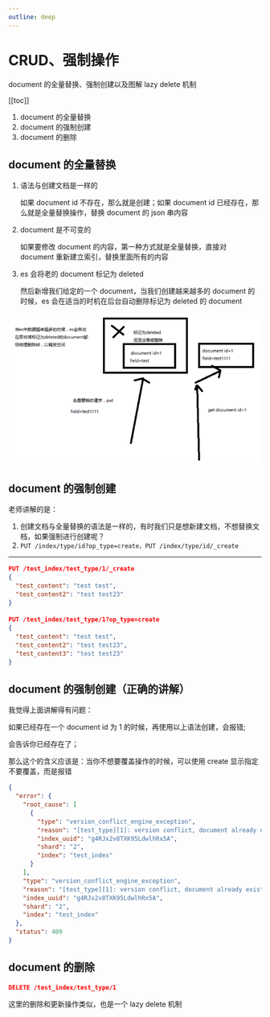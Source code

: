 ```yaml
---
outline: deep
---
```

# CRUD、强制操作

document 的全量替换、强制创建以及图解 lazy delete 机制

[[toc]]

1. document 的全量替换
2. document 的强制创建
3. document 的删除

## document 的全量替换

1. 语法与创建文档是一样的

    如果 document id 不存在，那么就是创建；如果 document id 已经存在，那么就是全量替换操作，替换 document 的 json 串内容
2. document 是不可变的

    如果要修改 document 的内容，第一种方式就是全量替换，直接对 document 重新建立索引，替换里面所有的内容
3. es 会将老的 document 标记为 deleted

    然后新增我们给定的一个 document，当我们创建越来越多的 document 的时候，es 会在适当的时机在后台自动删除标记为 deleted 的 document

![](./assets/markdown-img-paste-2019010223394843.png)

## document 的强制创建

老师讲解的是：

1. 创建文档与全量替换的语法是一样的，有时我们只是想新建文档，不想替换文档，如果强制进行创建呢？
2. `PUT /index/type/id?op_type=create，PUT /index/type/id/_create`

-------------

```json
PUT /test_index/test_type/1/_create
{
  "test_content": "test test",
  "test_content2": "test test23"
}

PUT /test_index/test_type/1?op_type=create
{
  "test_content": "test test",
  "test_content2": "test test23",
  "test_content3": "test test23"
}
```

## document 的强制创建（正确的讲解）

我觉得上面讲解得有问题：

如果已经存在一个 document id 为 1 的时候，再使用以上语法创建，会报错;

会告诉你已经存在了；

那么这个的含义应该是：当你不想要覆盖操作的时候，可以使用 create 显示指定不要覆盖，而是报错

```json
{
  "error": {
    "root_cause": [
      {
        "type": "version_conflict_engine_exception",
        "reason": "[test_type][1]: version conflict, document already exists (current version [3])",
        "index_uuid": "g4RJx2v8TXK95LdwlhRx5A",
        "shard": "2",
        "index": "test_index"
      }
    ],
    "type": "version_conflict_engine_exception",
    "reason": "[test_type][1]: version conflict, document already exists (current version [3])",
    "index_uuid": "g4RJx2v8TXK95LdwlhRx5A",
    "shard": "2",
    "index": "test_index"
  },
  "status": 409
}
```

## document 的删除

```json
DELETE /test_index/test_type/1
```

这里的删除和更新操作类似，也是一个 lazy delete 机制
